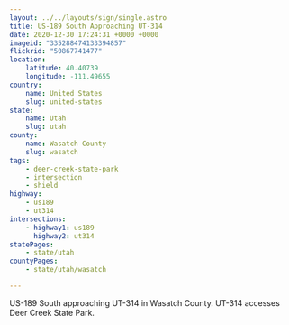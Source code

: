 ```yaml
---
layout: ../../layouts/sign/single.astro
title: US-189 South Approaching UT-314
date: 2020-12-30 17:24:31 +0000 +0000
imageid: "335288474133394857"
flickrid: "50867741477"
location:
    latitude: 40.40739
    longitude: -111.49655
country:
    name: United States
    slug: united-states
state:
    name: Utah
    slug: utah
county:
    name: Wasatch County
    slug: wasatch
tags:
    - deer-creek-state-park
    - intersection
    - shield
highway:
    - us189
    - ut314
intersections:
    - highway1: us189
      highway2: ut314
statePages:
    - state/utah
countyPages:
    - state/utah/wasatch

---
```

US-189 South approaching UT-314 in Wasatch County.  UT-314 accesses Deer Creek State Park.